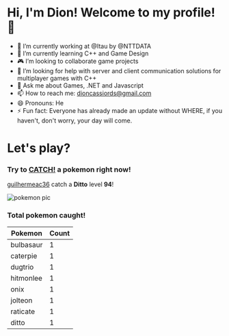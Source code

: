 # Hi, I'm Dion! Welcome to my profile!👋

- :bank: I’m currently working at @Itau by @NTTDATA
- :rocket: I’m currently learning C++ and Game Design
- :video_game: I’m looking to collaborate game projects
- :satellite: I’m looking for help with server and client communication solutions for multiplayer games with C++
- 💬 Ask me about Games, .NET and Javascript
- 📫 How to reach me: dioncassiords@gmail.com
- 😄 Pronouns: He
- ⚡ Fun fact: Everyone has already made an update without WHERE, if you haven't, don't worry, your day will come.

# Let's play?

### Try to [CATCH!](https://github.com/dioncrs/dioncrs/issues/new?title=Catch+a+Pokemon&body=Just+click+%27Submit+new+issue%27+and+catch+a+pokemon.) a pokemon right now!

[guilhermeac36](https://www.github.com/guilhermeac36) catch a **Ditto** level **94**!

![pokemon pic](https://assets.pokemon.com/assets/cms2/img/pokedex/full/132.png)

### Total pokemon caught!

| Pokemon   | Count |
| --------- | ----- |
| bulbasaur | 1     |
| caterpie  | 1     |
| dugtrio   | 1     |
| hitmonlee | 1     |
| onix      | 1     |
| jolteon   | 1     |
| raticate  | 1     |
| ditto     | 1     |
